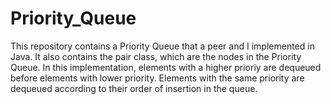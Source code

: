 # Priority_Queue

This repository contains a Priority Queue that a peer and I implemented in Java. It also contains the pair class, which are the nodes in the Priority Queue. In this implementation, elements with a higher prioriy are dequeued before elements with lower priority. Elements with the same priority are dequeued according to their order of insertion in the queue.
